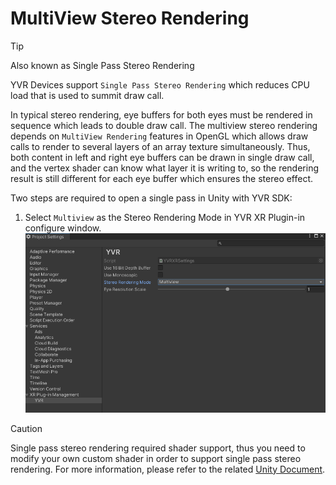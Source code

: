 # MultiView Stereo Rendering

> [!tip]
> Also known as Single Pass Stereo Rendering

YVR Devices support `Single Pass Stereo Rendering` which reduces CPU load that is used to summit draw call.

In typical stereo rendering, eye buffers for both eyes must be rendered in sequence which leads to double draw call. The multiview stereo rendering depends on `MultiView Rendering` features in OpenGL which allows draw calls to render to several layers of an array texture simultaneously. Thus, both content in left and right eye buffers can be drawn in single draw call, and the vertex shader can know what layer it is writing to, so the rendering result is still different for each eye buffer which ensures the stereo effect.

Two steps are required to open a single pass in Unity with YVR SDK:
1. Select `Multiview` as the Stereo Rendering Mode in YVR XR Plugin-in configure window.
    ![Enable Multi View](MultiViewStereoRendering/2021-09-16-14-32-23.png)

> [!caution]
> Single pass stereo rendering required shader support, thus you need to modify your own custom shader in order to support single pass stereo rendering. For more information, please refer to the related [Unity Document](https://docs.unity3d.com/Manual/SinglePassInstancing.html).